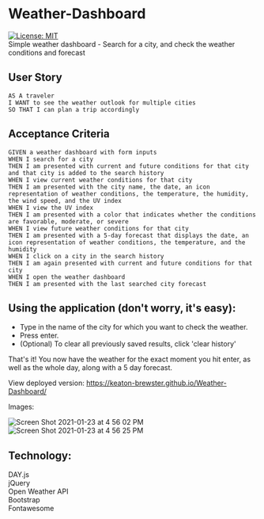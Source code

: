 # Weather-Dashboard  
[![License: MIT](https://img.shields.io/badge/License-MIT-yellow.svg)](https://opensource.org/licenses/MIT)  
Simple weather dashboard - Search for a city, and check the weather conditions and forecast  


## User Story

```
AS A traveler
I WANT to see the weather outlook for multiple cities
SO THAT I can plan a trip accordingly
```

## Acceptance Criteria

```
GIVEN a weather dashboard with form inputs
WHEN I search for a city
THEN I am presented with current and future conditions for that city and that city is added to the search history
WHEN I view current weather conditions for that city
THEN I am presented with the city name, the date, an icon representation of weather conditions, the temperature, the humidity, the wind speed, and the UV index
WHEN I view the UV index
THEN I am presented with a color that indicates whether the conditions are favorable, moderate, or severe
WHEN I view future weather conditions for that city
THEN I am presented with a 5-day forecast that displays the date, an icon representation of weather conditions, the temperature, and the humidity
WHEN I click on a city in the search history
THEN I am again presented with current and future conditions for that city
WHEN I open the weather dashboard
THEN I am presented with the last searched city forecast
```

## Using the application (don't worry, it's easy):

* Type in the name of the city for which you want to check the weather.    
* Press enter.   
* (Optional) To clear all previously saved results, click 'clear history'

That's it! You now have the weather for the exact moment you hit enter, as well as the whole day, along with a 5 day forecast. 

View deployed version: https://keaton-brewster.github.io/Weather-Dashboard/

Images:

![Screen Shot 2021-01-23 at 4 56 02 PM](https://user-images.githubusercontent.com/65474893/105616370-ffed7c00-5d9b-11eb-8aa2-7428d689f83b.png)
![Screen Shot 2021-01-23 at 4 56 25 PM](https://user-images.githubusercontent.com/65474893/105616366-f8c66e00-5d9b-11eb-8957-ac320f2d9f6d.png)

## Technology: 
DAY.js  
jQuery  
Open Weather API  
Bootstrap  
Fontawesome  
